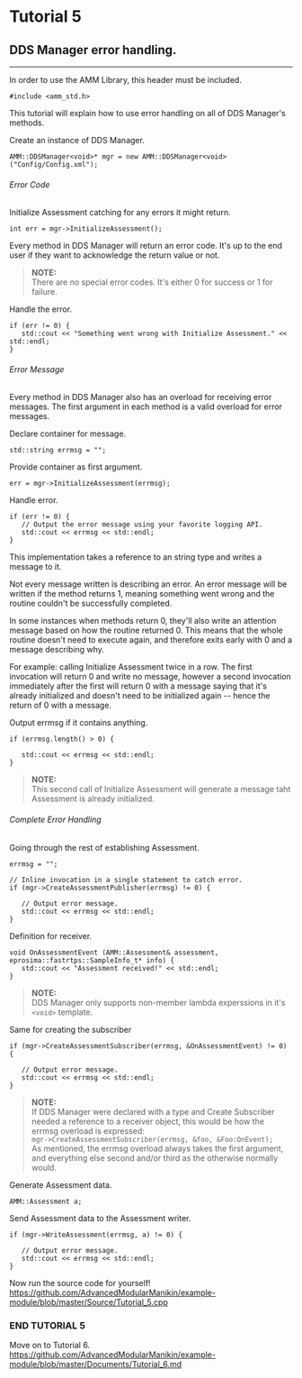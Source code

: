 




# Tutorial 5
## DDS Manager error handling.

---

In order to use the AMM Library, this header must be included.
```
#include <amm_std.h>
```




This tutorial will explain how to use error handling on all of DDS Manager's methods.

Create an instance of DDS Manager.
```
AMM::DDSManager<void>* mgr = new AMM::DDSManager<void>("Config/Config.xml");
```

###### Error Code
Initialize Assessment catching for any errors it might return.
```
int err = mgr->InitializeAssessment();
```

Every method in DDS Manager will return an error code.
It's up to the end user if they want to acknowledge the return value or not.

> **NOTE:**\
There are no special error codes. It's either 0 for success or 1 for failure.

Handle the error.
```
if (err != 0) {
   std::cout << "Something went wrong with Initialize Assessment." << std::endl;
}
```


###### Error Message
Every method in DDS Manager also has an overload for receiving error messages.
The first argument in each method is a valid overload for error messages.

Declare container for message.
```
std::string errmsg = "";
```

Provide container as first argument.
```
err = mgr->InitializeAssessment(errmsg);
```

Handle error.
```
if (err != 0) {
   // Output the error message using your favorite logging API.
   std::cout << errmsg << std::endl;
}
```

This implementation takes a reference to an string type and writes a message to it.

Not every message written is describing an error.
An error message will be written if the method returns 1, meaning something went wrong and the routine couldn't be successfully completed.

In some instances when methods return 0, they'll also write an attention message based on how the routine returned 0. This means that the whole routine doesn't need to execute again, and therefore exits early with 0 and a message describing why.

For example: calling Initialize Assessment twice in a row.
The first invocation will return 0 and write no message, however a second invocation immediately after the first will return 0 with a message saying that it's already initialized and doesn't need to be initialized again -- hence the return of 0 with a message.


Output errmsg if it contains anything.
```
if (errmsg.length() > 0) {

   std::cout << errmsg << std::endl;
}
```
> **NOTE:**\
This second call of Initialize Assessment will generate a message taht Assessment is already initialized.


###### Complete Error Handling
Going through the rest of establishing Assessment.
```
errmsg = "";

// Inline invocation in a single statement to catch error.
if (mgr->CreateAssessmentPublisher(errmsg) != 0) {

   // Output error message.
   std::cout << errmsg << std::endl;
}
```

Definition for receiver.
```
void OnAssessmentEvent (AMM::Assessment& assessment, eprosima::fastrtps::SampleInfo_t* info) {
   std::cout << "Assessment received!" << std::endl;
}
```

> **NOTE:**\
DDS Manager only supports non-member lambda experssions in it's `<void>` template.

Same for creating the subscriber
```
if (mgr->CreateAssessmentSubscriber(errmsg, &OnAssessmentEvent) != 0) {

   // Output error message.
   std::cout << errmsg << std::endl;
}
```

> **NOTE:**\
If DDS Manager were declared with a type and Create Subscriber needed a reference to
a receiver object, this would be how the errmsg overload is expressed:\
`mgr->CreateAssessmentSubscriber(errmsg, &foo, &Foo:OnEvent);`\
As mentioned, the errmsg overload always takes the first argument, and everything else
second and/or third as the otherwise normally would.

Generate Assessment data.
```
AMM::Assessment a;
```

Send Assessment data to the Assessment writer.
```
if (mgr->WriteAssessment(errmsg, a) != 0) {

   // Output error message.
   std::cout << errmsg << std::endl;
}
```

Now run the source code for yourself!\
https://github.com/AdvancedModularManikin/example-module/blob/master/Source/Tutorial_5.cpp

### END TUTORIAL 5

Move on to Tutorial 6.\
https://github.com/AdvancedModularManikin/example-module/blob/master/Documents/Tutorial_6.md
